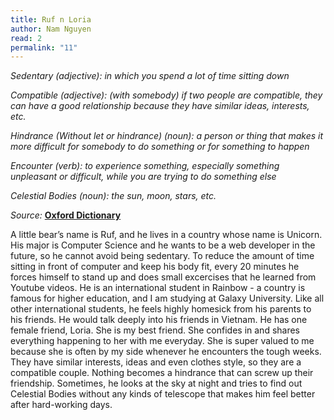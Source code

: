 ```yaml
---
title: Ruf n Loria
author: Nam Nguyen
read: 2
permalink: "11"
---
```


*Sedentary (adjective): in which you spend a lot of time sitting down*

*Compatible (adjective): (with somebody) if two people are compatible, they can have a good relationship because they have similar ideas, interests, etc.*

*Hindrance (Without let or hindrance) (noun): a person or thing that makes it more difficult for somebody to do something or for something to happen*

*Encounter (verb): to experience something, especially something unpleasant or difficult, while you are trying to do something else*

*Celestial Bodies (noun): the sun, moon, stars, etc.*

_Source:_ [**Oxford Dictionary**](https://www.oxfordlearnersdictionaries.com/)

A little bear’s name is Ruf, and he lives in a country whose name is Unicorn. His major is Computer Science and he wants to be a web developer in the future, so he cannot avoid being sedentary. To reduce the amount of time sitting in front of computer and keep his body fit, every 20 minutes he forces himself to stand up and does small excercises that he learned from Youtube videos. 
He is an international student in Rainbow - a country is famous for higher education, and I am studying at Galaxy University. Like all other international students, he feels highly homesick from his parents to his friends. He would talk deeply into his friends in Vietnam. He has one female friend, Loria. She is my best friend. She confides in and shares everything happening to her with me everyday. She is super valued to me because she is often by my side whenever he encounters the tough weeks. They have similar interests, ideas and even clothes style, so they are a compatible couple. Nothing becomes a hindrance that can screw up their friendship. 
Sometimes, he looks at the sky at night and tries to find out Celestial Bodies without any kinds of telescope that makes him feel better after hard-working days.